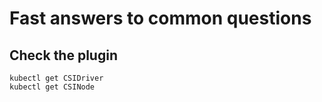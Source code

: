 # Fast answers to common questions

## Check the plugin

```shell
kubectl get CSIDriver
kubectl get CSINode
```
